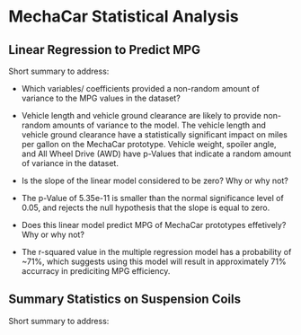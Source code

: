 # MechaCar Statistical Analysis

## Linear Regression to Predict MPG

Short summary to address:

- Which variables/ coefficients provided a non-random amount of variance to the MPG values in the dataset?
-  Vehicle length and vehicle ground clearance are likely to provide non-random amounts of variance to the model. The vehicle length and vehicle ground clearance have a statistically significant impact on miles per gallon on the MechaCar prototype. Vehicle weight, spoiler angle, and All Wheel Drive (AWD) have p-Values that indicate a random amount of variance in the dataset.

- Is the slope of the linear model considered to be zero? Why or why not?
-   The p-Value of 5.35e-11 is smaller than the normal significance level of 0.05, and rejects the null hypothesis that the slope is equal to zero.

- Does this linear model predict MPG of MechaCar prototypes effetively? Why or why not?
-   The r-squared value in the multiple regression model has a probability of ~71%, which suggests using this model will result in approximately 71% accurracy in prediciting MPG efficiency. 

## Summary Statistics on Suspension Coils

Short summary to address:


